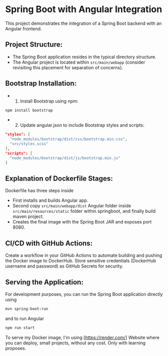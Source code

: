 # Spring Boot with Angular Integration

This project demonstrates the integration of a Spring Boot backend with an Angular frontend.

## Project Structure:

- The Spring Boot application resides in the typical directory structure.
- The Angular project is located within `src/main/webapp` (consider revisiting this placement for separation of concerns).

## Bootstrap Installation:

- 1. Install Bootstrap using npm:

```bash
npm install bootstrap
```

- 2. Update angular.json to include Bootstrap styles and scripts:

```json
"styles": [
  "node_modules/bootstrap/dist/css/bootstrap.min.css",
  "src/styles.scss"
],
"scripts": [
  "node_modules/bootstrap/dist/js/bootstrap.min.js"
]
```

## Explanation of Dockerfile Stages:

Dockerfile has three steps inside

- First installs and builds Angular app.
- Second copy `src/main/webapp/dist` Angular folder inside `src/main/resources/static` folder within springboot, and finally build maven project.
- Creates the final image with the Spring Boot JAR and exposes port 8080.

## CI/CD with GitHub Actions:

Create a workflow in your GitHub Actions to automate building and pushing the Docker image to DockerHub.
Store sensitive credentials (DockerHub username and password) as GitHub Secrets for security.

## Serving the Application:

For development purposes, you can run the Spring Boot application directly using

```bash
mvn spring-boot:run
```

and to run Angular

```bash
npm run start
```

To serve my Docker image, I'm using [https://render.com/]
Website where you can deploy, small projects, without any cost.
Only with learning proposes.
